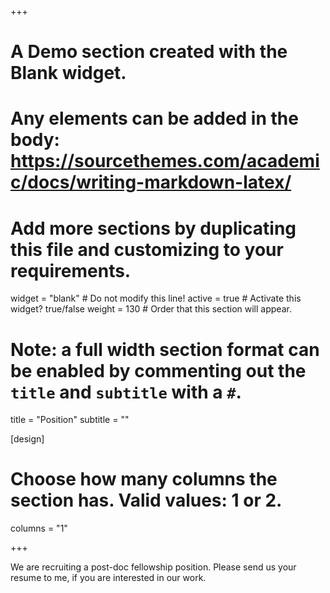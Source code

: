 +++
# A Demo section created with the Blank widget.
# Any elements can be added in the body: https://sourcethemes.com/academic/docs/writing-markdown-latex/
# Add more sections by duplicating this file and customizing to your requirements.

widget = "blank"  # Do not modify this line!
active = true  # Activate this widget? true/false
weight = 130  # Order that this section will appear.

# Note: a full width section format can be enabled by commenting out the `title` and `subtitle` with a `#`.
title = "Position"
subtitle = ""

[design]
  # Choose how many columns the section has. Valid values: 1 or 2.
  columns = "1"

+++

We are recruiting a post-doc fellowship position. Please send us your resume to me, if you are interested in our work. 
